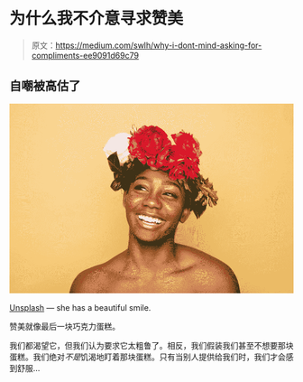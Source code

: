# 为什么我不介意寻求赞美

> 原文：<https://medium.com/swlh/why-i-dont-mind-asking-for-compliments-ee9091d69c79>

## 自嘲被高估了

![](img/b906986c5163c1142dcf58d8c1f8fe3e.png)

[Unsplash](https://unsplash.com/photos/vTL_qy03D1I) — she has a beautiful smile.

赞美就像最后一块巧克力蛋糕。

我们都渴望它，但我们认为要求它太粗鲁了。相反，我们假装我们甚至不想要那块蛋糕。我们绝对*不是*饥渴地盯着那块蛋糕。只有当别人提供给我们时，我们才会感到舒服…